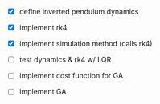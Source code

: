 - [x] define inverted pendulum dynamics
- [x] implement rk4
- [x] implement simulation method (calls rk4)
- [ ] test dynamics & rk4 w/ LQR
- [ ] implement cost function for GA
- [ ] implement GA


